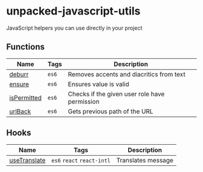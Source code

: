 # unpacked-javascript-utils

JavaScript helpers you can use directly in your project

## Functions

| Name                           | Tags  | Description                                   |
| ------------------------------ | ----- | --------------------------------------------- |
| [deburr](src/deburr)           | `es6` | Removes accents and diacritics from text      |
| [ensure](src/ensure)           | `es6` | Ensures value is valid                        |
| [isPermitted](src/isPermitted) | `es6` | Checks if the given user role have permission |
| [urlBack](src/urlBack)         | `es6` | Gets previous path of the URL                 |

## Hooks

| Name                             | Tags                       | Description        |
| -------------------------------- | -------------------------- | ------------------ |
| [useTranslate](src/useTranslate) | `es6` `react` `react-intl` | Translates message |
